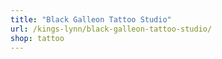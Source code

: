 ```yaml
---
title: "Black Galleon Tattoo Studio"
url: /kings-lynn/black-galleon-tattoo-studio/
shop: tattoo
---
```

